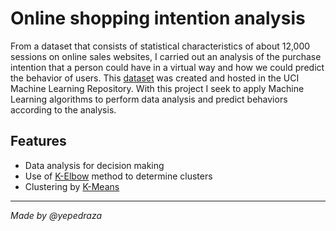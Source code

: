 # Online shopping intention analysis

From a dataset that consists of statistical characteristics of about 12,000 sessions on online sales websites, I carried out an analysis of the purchase intention that a person could have in a virtual way and how we could predict the behavior of users. This [dataset](https://archive.ics.uci.edu/ml/datasets/Online+Shoppers+Purchasing+Intention+Dataset) was created and hosted in the UCI Machine Learning Repository. With this project I seek to apply Machine Learning algorithms to perform data analysis and predict behaviors according to the analysis.

## Features

  * Data analysis for decision making
  * Use of [K-Elbow](https://www.scikit-yb.org/en/latest/api/cluster/elbow.html) method to determine clusters
  * Clustering by [K-Means](https://towardsdatascience.com/k-means-explained-10349949bd10#:~:text=The%20elbow%20method%20uses%20the,we%20see%20an%20inflection%20point.)

---
*Made by @yepedraza*
